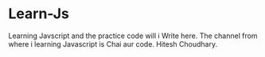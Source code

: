 # Learn-Js
Learning Javscript and the practice code will i Write here. The channel from where i learning Javascript is Chai aur code. Hitesh Choudhary.
